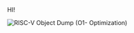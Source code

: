 HI!

![RISC-V Object Dump (O1- Optimization)](https://github.com/user-attachments/assets/52cbc626-4c1c-457b-9401-aa54fe17e8ac)
